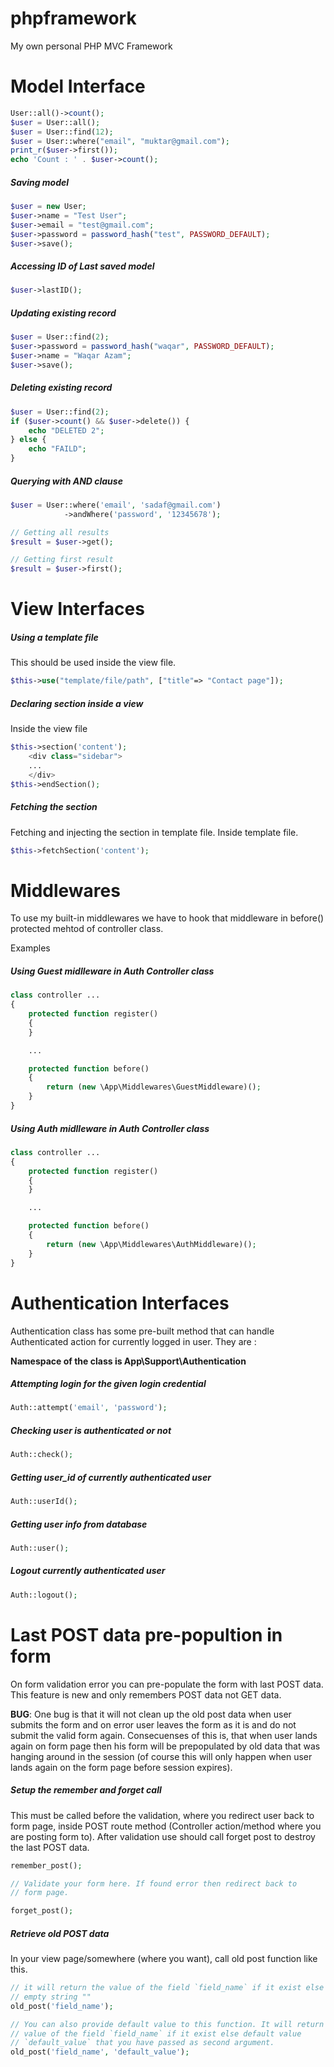 # phpframework
My own personal PHP MVC Framework

# Model Interface
```php
User::all()->count();
$user = User::all();
$user = User::find(12);
$user = User::where("email", "muktar@gmail.com");
print_r($user->first());
echo 'Count : ' . $user->count();
```

##### __Saving model__
```php
$user = new User;
$user->name = "Test User";
$user->email = "test@gmail.com";
$user->password = password_hash("test", PASSWORD_DEFAULT);
$user->save();
```

##### __Accessing ID of Last saved model__
```php
$user->lastID();
```

##### __Updating existing record__
```php
$user = User::find(2);
$user->password = password_hash("waqar", PASSWORD_DEFAULT);
$user->name = "Waqar Azam";
$user->save();
```

##### __Deleting existing record__
```php
$user = User::find(2);
if ($user->count() && $user->delete()) {
	echo "DELETED 2";
} else {
	echo "FAILD";
}
```

##### __Querying with AND clause__
```php
$user = User::where('email', 'sadaf@gmail.com')
			->andWhere('password', '12345678');

// Getting all results
$result = $user->get();

// Getting first result
$result = $user->first();
```

# View Interfaces

##### __Using a template file__
This should be used inside the view file.
```php
$this->use("template/file/path", ["title"=> "Contact page"]);
```

##### __Declaring section inside a view__
Inside the view file
```php
$this->section('content');
	<div class="sidebar">
	...
	</div>
$this->endSection();
```

##### __Fetching the section__
Fetching and injecting the section in template file.
Inside template file.
```php
$this->fetchSection('content');
```


# Middlewares
To use my built-in middlewares we have to hook that middleware in before() protected mehtod of controller class.

Examples

##### __Using Guest midlleware in Auth Controller class__

```php
class controller ...
{
	protected function register()
	{
	}

	...

	protected function before()
	{
		return (new \App\Middlewares\GuestMiddleware)();
	}
}
```

##### __Using Auth midlleware in Auth Controller class__

```php
class controller ...
{
	protected function register()
	{
	}

	...

	protected function before()
	{
		return (new \App\Middlewares\AuthMiddleware)();
	}
}
```

# Authentication Interfaces
Authentication class has some pre-built method that can handle Authenticated action for currently logged in user. They are :

__Namespace of the class is App\Support\Authentication__

##### __Attempting login for the given login credential__
```php
Auth::attempt('email', 'password');
```

##### __Checking user is authenticated or not__
```php
Auth::check();
```

##### __Getting user_id of currently authenticated user__
```php
Auth::userId();
```

##### __Getting user info from database__
```php
Auth::user();
```

##### __Logout currently authenticated user__
```php
Auth::logout();
```

# Last POST data pre-popultion in form
On form validation error you can pre-populate the form with last POST data. This feature is new and only remembers POST data not GET data.

__BUG__: One bug is that it will not clean up the old post data when user submits the form and on error user leaves the form as it is and do not submit the valid form again. Consecuenses of this is, that when user lands again on form page then his form will be prepopulated by old data that was hanging around in the session (of course this will only happen when user lands again on the form page before session expires).


##### __Setup the remember and forget call__
This must be called before the validation, where you redirect user back to form page, inside POST route method (Controller action/method where you are posting form to). After validation use should call forget post to destroy the last POST data.
```php
remember_post();

// Validate your form here. If found error then redirect back to
// form page.

forget_post();
```

##### __Retrieve old POST data__
In your view page/somewhere (where you want), call old post function like this.
```php
// it will return the value of the field `field_name` if it exist else
// empty string ""
old_post('field_name');

// You can also provide default value to this function. It will return the
// value of the field `field_name` if it exist else default value
// `default_value` that you have passed as second argument.
old_post('field_name', 'default_value');
```